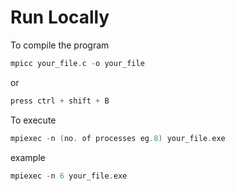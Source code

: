 # Run Locally

To compile the program
```c
mpicc your_file.c -o your_file
```

or
```c
press ctrl + shift + B
```
To execute
```c
mpiexec -n (no. of processes eg.8) your_file.exe
```
example
```c
mpiexec -n 6 your_file.exe
```
